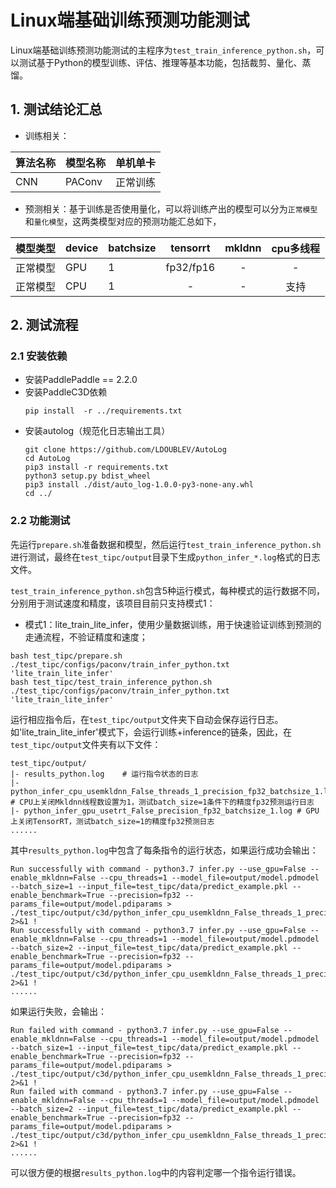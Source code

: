 # Linux端基础训练预测功能测试

Linux端基础训练预测功能测试的主程序为`test_train_inference_python.sh`，可以测试基于Python的模型训练、评估、推理等基本功能，包括裁剪、量化、蒸馏。

## 1. 测试结论汇总

- 训练相关：

| 算法名称 | 模型名称   | 单机单卡 | 
|  :----  |:-------|    :----  | 
|  CNN  | PAConv | 正常训练 |


- 预测相关：基于训练是否使用量化，可以将训练产出的模型可以分为`正常模型`和`量化模型`，这两类模型对应的预测功能汇总如下，

| 模型类型 |device | batchsize | tensorrt  | mkldnn | cpu多线程 |
|  ----   |  ---- |   ----   |:---------:|   :----:   |  :----:  |
| 正常模型 | GPU | 1 | fp32/fp16 | - | - |
| 正常模型 | CPU | 1 |     -     | - | 支持 |


## 2. 测试流程


### 2.1 安装依赖
- 安装PaddlePaddle == 2.2.0
- 安装PaddleC3D依赖
    ```
    pip install  -r ../requirements.txt
    ```
- 安装autolog（规范化日志输出工具）
    ```
    git clone https://github.com/LDOUBLEV/AutoLog
    cd AutoLog
    pip3 install -r requirements.txt
    python3 setup.py bdist_wheel
    pip3 install ./dist/auto_log-1.0.0-py3-none-any.whl
    cd ../
    ```


### 2.2 功能测试
先运行`prepare.sh`准备数据和模型，然后运行`test_train_inference_python.sh`进行测试，最终在```test_tipc/output```目录下生成`python_infer_*.log`格式的日志文件。


`test_train_inference_python.sh`包含5种运行模式，每种模式的运行数据不同，分别用于测试速度和精度，该项目目前只支持模式1：

- 模式1：lite_train_lite_infer，使用少量数据训练，用于快速验证训练到预测的走通流程，不验证精度和速度；
```shell
bash test_tipc/prepare.sh ./test_tipc/configs/paconv/train_infer_python.txt 'lite_train_lite_infer'
bash test_tipc/test_train_inference_python.sh ./test_tipc/configs/paconv/train_infer_python.txt 'lite_train_lite_infer'
```

运行相应指令后，在`test_tipc/output`文件夹下自动会保存运行日志。如'lite_train_lite_infer'模式下，会运行训练+inference的链条，因此，在`test_tipc/output`文件夹有以下文件：
```
test_tipc/output/
|- results_python.log    # 运行指令状态的日志
|- python_infer_cpu_usemkldnn_False_threads_1_precision_fp32_batchsize_1.log  # CPU上关闭Mkldnn线程数设置为1，测试batch_size=1条件下的精度fp32预测运行日志
|- python_infer_gpu_usetrt_False_precision_fp32_batchsize_1.log # GPU上关闭TensorRT，测试batch_size=1的精度fp32预测日志
......
```

其中`results_python.log`中包含了每条指令的运行状态，如果运行成功会输出：
```
Run successfully with command - python3.7 infer.py --use_gpu=False --enable_mkldnn=False --cpu_threads=1 --model_file=output/model.pdmodel --batch_size=1 --input_file=test_tipc/data/predict_example.pkl --enable_benchmark=True --precision=fp32 --params_file=output/model.pdiparams > ./test_tipc/output/c3d/python_infer_cpu_usemkldnn_False_threads_1_precision_fp32_batchsize_1.log 2>&1 ! 
Run successfully with command - python3.7 infer.py --use_gpu=False --enable_mkldnn=False --cpu_threads=1 --model_file=output/model.pdmodel --batch_size=2 --input_file=test_tipc/data/predict_example.pkl --enable_benchmark=True --precision=fp32 --params_file=output/model.pdiparams > ./test_tipc/output/c3d/python_infer_cpu_usemkldnn_False_threads_1_precision_fp32_batchsize_2.log 2>&1 !   
......
```
如果运行失败，会输出：
```
Run failed with command - python3.7 infer.py --use_gpu=False --enable_mkldnn=False --cpu_threads=1 --model_file=output/model.pdmodel --batch_size=1 --input_file=test_tipc/data/predict_example.pkl --enable_benchmark=True --precision=fp32 --params_file=output/model.pdiparams > ./test_tipc/output/c3d/python_infer_cpu_usemkldnn_False_threads_1_precision_fp32_batchsize_1.log 2>&1 ! 
Run failed with command - python3.7 infer.py --use_gpu=False --enable_mkldnn=False --cpu_threads=1 --model_file=output/model.pdmodel --batch_size=2 --input_file=test_tipc/data/predict_example.pkl --enable_benchmark=True --precision=fp32 --params_file=output/model.pdiparams > ./test_tipc/output/c3d/python_infer_cpu_usemkldnn_False_threads_1_precision_fp32_batchsize_2.log 2>&1 !  
......
```
可以很方便的根据`results_python.log`中的内容判定哪一个指令运行错误。
